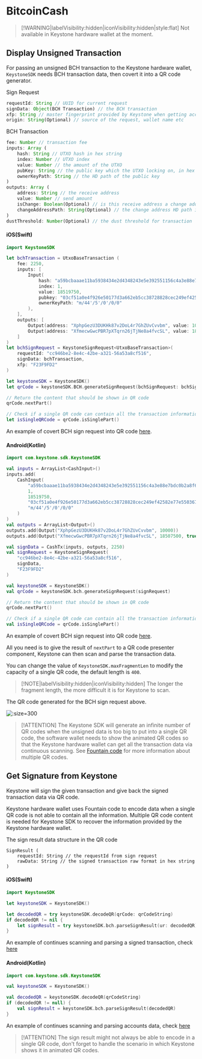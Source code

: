 # BitcoinCash

> [!WARNING|labelVisibility:hidden|iconVisibility:hidden|style:flat]
> Not available in Keystone hardware wallet at the moment.

## Display Unsigned Transaction

For passing an unsigned BCH transaction to the Keystone hardware wallet,
`KeystoneSDK` needs BCH transaction data, then covert it into a QR code generator.

Sign Request
```js
requestId: String // UUID for current request
signData: Object(BCH Transaction) // the BCH transaction
xfp: String // master fingerprint provided by Keystone when getting accounts
origin: String(Optional) // source of the request, wallet name etc
```

BCH Transaction
```js
fee: Number // transaction fee
inputs: Array (
    hash: String // UTXO hash in hex string
    index: Number // UTXO index
    value: Number // the amount of the UTXO
    pubKey: String // the public key which the UTXO locking on, in hex string
    ownerKeyPath: String // the HD path of the public key
)
outputs: Array (
    address: String // the receive address
    value: Number // send amount
    isChange: Boolean(Optional) // is this receive address a change address
    changeAddressPath: String(Optional) // the change address HD path if given isChange as true
)
dustThreshold: Number(Optional) // the dust threshold for transaction
```

<!-- tabs:start -->

#### **iOS(Swift)**

```swift
import KeystoneSDK

let bchTransaction = UtxoBaseTransaction (
    fee: 2250,
    inputs: [
        Input(
            hash: "a59bcbaaae11ba5938434e2d4348243e5e392551156c4a3e88e7bdc0b2a8f663",
            index: 1,
            value: 18519750,
            pubkey: "03cf51a0e4f926e50177d3a662eb5cc38728828cec249ef42582e77e5503675314",
            ownerKeyPath: "m/44'/5'/0'/0/0"
        ),
    ],
    outputs: [
        Output(address: "XphpGezU3DUKHk87v2DoL4r7GhZUvCvvbm", value: 10000),
        Output(address: "XfmecwGwcPBR7pXTqrn26jTjNe8a4fvcSL", value: 18507500, isChange: true, changeAddressPath: "M/44'/5'/0'/0/0")
    ]
)
let bchSignRequest = KeystoneSignRequest<UtxoBaseTransaction>(
    requestId: "cc946be2-8e4c-42be-a321-56a53a8cf516",
    signData: bchTransaction,
    xfp: "F23F9FD2"
)

let keystoneSDK = KeystoneSDK()
let qrCode = keystoneSDK.BCH.generateSignRequest(bchSignRequest: bchSignRequest)

// Return the content that should be shown in QR code
qrCode.nextPart()

// Check if a single QR code can contain all the transaction information
let isSingleQRCode = qrCode.isSinglePart()
```
An example of covert BCH sign request into QR code [here](https://github.com/KeystoneHQ/keystone-sdk-ios-demo/blob/master/keystone-sdk-ios-demo/SignTransaction/Bch.swift).

#### **Android(Kotlin)**

```kotlin
import com.keystone.sdk.KeystoneSDK

val inputs = ArrayList<CashInput>()
inputs.add(
    CashInput(
        "a59bcbaaae11ba5938434e2d4348243e5e392551156c4a3e88e7bdc0b2a8f663",
        1,
        18519750,
        "03cf51a0e4f926e50177d3a662eb5cc38728828cec249ef42582e77e5503675314",
        "m/44'/5'/0'/0/0"
    )
)
val outputs = ArrayList<Output>()
outputs.add(Output("XphpGezU3DUKHk87v2DoL4r7GhZUvCvvbm", 10000))
outputs.add(Output("XfmecwGwcPBR7pXTqrn26jTjNe8a4fvcSL", 18507500, true, "M/44'/5'/0'/0/0"))

val signData = CashTx(inputs, outputs, 2250)
val signRequest = KeystoneSignRequest(
    "cc946be2-8e4c-42be-a321-56a53a8cf516",
    signData,
    "F23F9FD2"
)

val keystoneSDK = KeystoneSDK()
val qrCode = keystoneSDK.bch.generateSignRequest(signRequest)

// Return the content that should be shown in QR code
qrCode.nextPart()

// Check if a single QR code can contain all the transaction information
val isSingleQRCode = qrCode.isSinglePart()
```

An example of covert BCH sign request into QR code [here](https://github.com/KeystoneHQ/keystone-sdk-android-demo/blob/master/app/src/main/kotlin/com/keystone/sdk/demo/PlayerFragment.kt).

<!-- tabs:end -->

All you need is to give the result of `nextPart` to a QR code presenter component,
Keystone can then scan and parse the transaction data.

You can change the value of `KeystoneSDK.maxFragmentLen` to modify the capacity of a single QR code, the default length is `400`.

> [!NOTE|labelVisibility:hidden|iconVisibility:hidden]
> The longer the fragment length, the more difficult it is for Keystone to scan.

The QR code generated for the BCH sign request above.

![](/_media/sign-bch-tx.png ':size=300')

> [!ATTENTION]
> The Keystone SDK will generate an infinite number of QR codes when the unsigned data is too big to put into a single QR code,
> the software wallet needs to show the animated QR codes so that the Keystone hardware wallet can get all the transaction data via continuous scanning.
> See [Fountain code](https://en.wikipedia.org/wiki/Fountain_code) for more information about multiple QR codes.

## Get Signature from Keystone

Keystone will sign the given transaction and give back the signed transaction data via QR code.

Keystone hardware wallet uses Fountain code to encode data when a single QR code is not able to contain all the information.
Multiple QR code content is needed for Keystone SDK to recover the information provided by the Keystone hardware wallet.

The sign result data structure in the QR code
```
SignResult (
    requestId: String // the requestId from sign request
    rawData: String // the signed transaction raw format in hex string
)
```

<!-- tabs:start -->

#### **iOS(Swift)**

```swift
import KeystoneSDK

let keystoneSDK = KeystoneSDK()

let decodedQR = try keystoneSDK.decodeQR(qrCode: qrCodeString)
if decodedQR != nil {
    let signResult = try keystoneSDK.bch.parseSignResult(ur: decodedQR)
}
```
An example of continues scanning and parsing a signed transaction, check [here](https://github.com/KeystoneHQ/keystone-sdk-ios-demo/blob/master/keystone-sdk-ios-demo/SignTransaction/Bch.swift)

#### **Android(Kotlin)**

```kotlin
import com.keystone.sdk.KeystoneSDK

val keystoneSDK = KeystoneSDK()

val decodedQR = keystoneSDK.decodeQR(qrCodeString)
if (decodedQR != null) {
    val signResult = keystoneSDK.bch.parseSignResult(decodedQR)
}
```
An example of continues scanning and parsing accounts data, check [here](https://github.com/KeystoneHQ/keystone-sdk-android-demo/blob/master/app/src/main/kotlin/com/keystone/sdk/demo/ScannerFragment.kt)

<!-- tabs:end -->

> [!ATTENTION]
> The sign result might not always be able to encode in a single QR code,
> don't forget to handle the scenario in which Keystone shows it in animated QR codes.
